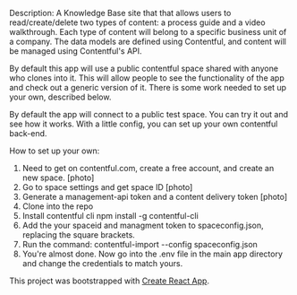 Description: A Knowledge Base site that that allows users to read/create/delete two types of content: a process guide and a video walkthrough. Each type of content will belong to a specific business unit of a company. The data models are defined using Contentful, and content will be managed using Contentful's API.

By default this app will use a public contentful space shared with anyone who clones into it. This will allow people to see the functionality of the app and check out a generic version of it. There is some work needed to set up your own, described below.

By default the app will connect to a public test space. You can try it out and see how it works. With a little config, you can set up your own contentful back-end.

How to set up your own:

1. Need to get on contentful.com, create a free account, and create an new space.
    [photo]
2. Go to space settings and get space ID
    [photo]
3. Generate a management-api token and a content delivery token
    [photo]
4. Clone into the repo
5. Install contentful cli
    npm install -g contentful-cli
6. Add the your spaceid and managment token to spaceconfig.json, replacing the square brackets.
7. Run the command:
    contentful-import --config spaceconfig.json
8. You're almost done. Now go into the .env file in the main app directory and change the credentials to match yours.


This project was bootstrapped with [Create React App](https://github.com/facebookincubator/create-react-app).

